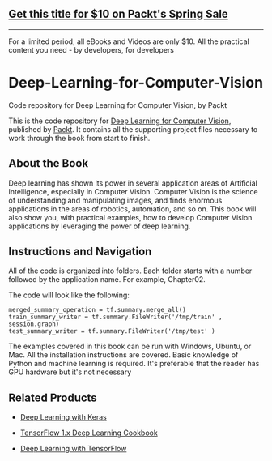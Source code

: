 ## [Get this title for $10 on Packt's Spring Sale](https://www.packt.com/B07758?utm_source=github&utm_medium=packt-github-repo&utm_campaign=spring_10_dollar_2022)
-----
For a limited period, all eBooks and Videos are only $10. All the practical content you need \- by developers, for developers

# Deep-Learning-for-Computer-Vision
Code repository for Deep Learning for Computer Vision, by Packt

This is the code repository for [Deep Learning for Computer Vision](https://www.packtpub.com/big-data-and-business-intelligence/deep-learning-computer-vision?utm_source=github&utm_medium=repository&utm_campaign=9781788295628), published by [Packt](https://www.packtpub.com/?utm_source=github). It contains all the supporting project files necessary to work through the book from start to finish.
## About the Book
Deep learning has shown its power in several application areas of Artificial Intelligence, especially in Computer Vision. Computer Vision is the science of understanding and manipulating images, and finds enormous applications in the areas of robotics, automation, and so on. This book will also show you, with practical examples, how to develop Computer Vision applications by leveraging the power of deep learning.


## Instructions and Navigation
All of the code is organized into folders. Each folder starts with a number followed by the application name. For example, Chapter02.



The code will look like the following:
```
merged_summary_operation = tf.summary.merge_all()
train_summary_writer = tf.summary.FileWriter('/tmp/train' , session.graph)
test_summary_writer = tf.summary.FileWriter('/tmp/test' )
```

The examples covered in this book can be run with Windows, Ubuntu, or Mac. All the installation instructions are covered. Basic knowledge of Python and machine learning is required. It's preferable that the reader has GPU hardware but it's not necessary

## Related Products
* [Deep Learning with Keras](https://www.packtpub.com/big-data-and-business-intelligence/deep-learning-keras?utm_source=github&utm_medium=repository&utm_campaign=9781787128422)

* [TensorFlow 1.x Deep Learning Cookbook](https://www.packtpub.com/big-data-and-business-intelligence/tensorflow-1x-deep-learning-cookbook?utm_source=github&utm_medium=repository&utm_campaign=9781788293594)

* [Deep Learning with TensorFlow](https://www.packtpub.com/big-data-and-business-intelligence/deep-learning-tensorflow?utm_source=github&utm_medium=repository&utm_campaign=9781786469786)

